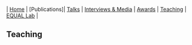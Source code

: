 | [Home](index.md) | [Publications]| [Talks](talks.md) | [Interviews & Media](news.md) | [Awards](awards.md) | [Teaching](teaching.md) | [EQUAL Lab](student.md) | 

## Teaching 

<!-- **Responsible AI (Winter 2024), McGill University/Mila**
- All materials and details are avaialble at [MyCourses at McGill](https://mycourses2.mcgill.ca/d2l/home). The list of readings is avaiable [here](https://github.com/gfarnadi/gfarnadi.github.io/blob/master/courses/ResponsibleAI2024/papers.pdf).

**Machine Learning 1 (Winter 2023), HEC Montreal/Mila**

- All materials and details are avaialble at the [machine learning course webpage: Winter 2023](courses/MLW2023/main.md).

**Trustworthy Machine Learning (Fall 2022), HEC Montreal/Mila**

- All materials and details are avaialble at the [turstworthy machine learning course webpage: Fall 2022](courses/TrustworthyMLF22/main.md).

**Machine Learning 1 (Winter 2022), HEC Montreal/Mila**

- All materials and details are avaialble at the [machine learning course webpage: Winter 2022](courses/MLW2022/main.md).

**Machine Learning 1 (Fall 2021), HEC Montreal/Mila**

- All materials and details are avaialble at the [machine learning course webpage: Fall 2021](courses/ML/main.md).

**Data Science (Fall 2019), Mila**

- All materials and details are avaialble at the [data science course webpage: Fall 2019](https://ift6758.github.io/).

## Teaching Assistant

**Advance Machine Learning and Responsible AI (2017–2018), UCSC**

- Teach a tutorial on Fairness-aware AI

**Text-based Information Retrieval (2016–2017), KU Leuven**

- Supervise and teach practical session
- Organize Invited talks from industry (Google DeepMind and Facebook AI)

**Machine Learning (2015–2016) (2016 –2017), UW Tacoma**

- Teach a theoretical and practical session on Deep Neural networks and Tensorflow
- Design the project on user profiling in social media as a running project through the course
- Evaluate the results of the software submissions every week
- Grade the biweekly presentations, projects’ code and final reports

**Data Mining (2014–2015), UW Tacoma**

- Design the project on author profiling in social media as a running project through the course
- Grade the projects’ code and final reports

**Introduction to Java Programming (2013–2014), KU Leuven**

- Design exercises
- Supervise and teach practical sessions twice a week
- Grade the midterm and final projects and reports -->

